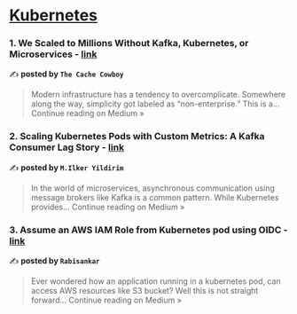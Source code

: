 
<h1><a href=https://medium.com/tag/kubernetes/recommended target="_blank" rel="noopener noreferrer">Kubernetes</a></h1>
<h3>1. We Scaled to Millions Without Kafka, Kubernetes, or Microservices - <a href="https://cachecowboy.medium.com/we-scaled-to-millions-without-kafka-kubernetes-or-microservices-39816c3d2654?source=rss------kubernetes-5" target="_blank" rel="noopener noreferrer">link</a></h3>

✍️ **posted by `The Cache Cowboy`**

<blockquote>Modern infrastructure has a tendency to overcomplicate. Somewhere along the way, simplicity got labeled as “non-enterprise.” This is a…
Continue reading on Medium »</blockquote>

<h3>2. Scaling Kubernetes Pods with Custom Metrics: A Kafka Consumer Lag Story - <a href="https://ilker-yildirim.medium.com/scaling-kubernetes-pods-with-custom-metrics-a-kafka-consumer-lag-story-446a8e8e3863?source=rss------kubernetes-5" target="_blank" rel="noopener noreferrer">link</a></h3>

✍️ **posted by `M.Ilker Yildirim`**

<blockquote>In the world of microservices, asynchronous communication using message brokers like Kafka is a common pattern. While Kubernetes provides…
Continue reading on Medium »</blockquote>

<h3>3. Assume an AWS IAM Role from Kubernetes pod using OIDC - <a href="https://medium.com/@rabisankar_19947/assume-an-aws-iam-role-from-kubernetes-pod-using-oidc-ec09c998b72f?source=rss------kubernetes-5" target="_blank" rel="noopener noreferrer">link</a></h3>

✍️ **posted by `Rabisankar`**

<blockquote>Ever wondered how an application running in a kubernetes pod, can access AWS resources like S3 bucket? Well this is not straight forward…
Continue reading on Medium »</blockquote>

